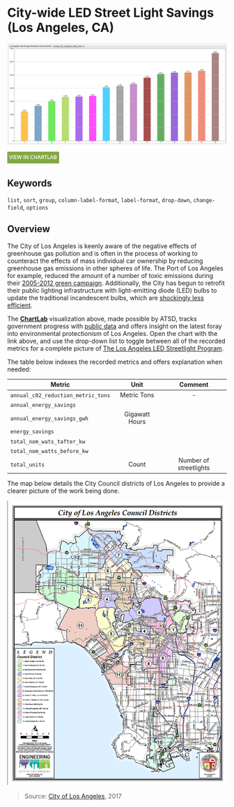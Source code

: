 # City-wide LED Street Light Savings (Los Angeles, CA)

![](./images/lal-001.png)

[![View in ChartLab](../../research/images/new-button.png)](https://apps.axibase.com/chartlab/748691f3/2/#fullscreen)

## Keywords

`list`, `sort`, `group`, `column-label-format`, `label-format`, `drop-down`, `change-field`, `options`

## Overview

The City of Los Angeles is keenly aware of the negative effects of greenhouse gas pollution and is often in the process
of working to counteract the effects of mass individual car ownership by reducing greenhouse gas emissions in other spheres of life.
The Port of Los Angeles for example, reduced the amount of a number of toxic emissions during their
[2005-2012 green campaign](../../research/la-port/README.md). Additionally, the City has begun to retrofit their public lighting infrastructure
with light-emitting diode (LED) bulbs to update the traditional incandescent bulbs, which are [shockingly less efficient](https://energy.gov/energysaver/how-energy-efficient-light-bulbs-compare-traditional-incandescents).

The [**ChartLab**](https://apps.axibase.com/chartlab) visualization above, made possible by ATSD,
tracks government progress with [public data](https://catalog.data.gov/dataset/citywide-led-streetlight-savings) and
offers insight on the latest foray into environmental protectionism of Los Angeles. Open the chart with the link above, and use the
drop-down list to toggle between all of the recorded metrics for a complete picture of [The Los Angeles LED Streetlight Program](https://energy.gov/eere/ssl/text-alternative-version-city-los-angeles-led-streetlight-program).

The table below indexes the recorded metrics and offers explanation when needed:

| Metric | Unit | Comment |
|--------|:----:|:-------:|
| `annual_c02_reduction_metric_tons` | Metric Tons | - |
| `annual_energy_savings` | | |
| `annual_energy_savings_gwh` | Gigawatt Hours | |
| `energy_savings` | | |
| `total_nom_wats_tafter_kw` | | |
| `total_nom_watts_before_kw` | | |
| `total_units` | Count | Number of streetlights |

The map below details the City Council districts of Los Angeles to provide a clearer picture of the work being done.

![](./images/lamap.png)

> Source: [City of Los Angeles](https://www.lacity.org/your-government/elected-officials/city-council/map-districts), 2017
